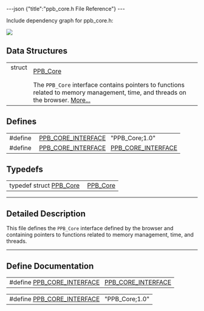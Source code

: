 ---json {"title":"ppb\_core.h File Reference"} ---

Include dependency graph for ppb\_core.h:

![](/docs/native-client/pepper_stable/c/ppb__core_8h__incl.png)

Data Structures
---------------

<table><tbody><tr class="odd"><td style="text-align: right;">struct  </td><td><a href="/docs/native-client/pepper_stable/c/struct_p_p_b___core__1__0/" class="el">PPB_Core</a></td></tr><tr class="even"><td style="text-align: right;"> </td><td>The <code>PPB_Core</code> interface contains pointers to functions related to memory management, time, and threads on the browser. <a href="/docs/native-client/pepper_stable/c/struct_p_p_b___core__1__0#details">More...</a><br />
</td></tr></tbody></table>

Defines
-------

<table><tbody><tr class="odd"><td style="text-align: right;">#define </td><td><a href="/docs/native-client/pepper_stable/c/ppb__core_8h#acdd54c61a74a494eedba88bff5fef3e5" class="el">PPB_CORE_INTERFACE</a>   "PPB_Core;1.0"</td></tr><tr class="even"><td style="text-align: right;">#define </td><td><a href="/docs/native-client/pepper_stable/c/ppb__core_8h#ab634737b105d529729cc926ee6dee212" class="el">PPB_CORE_INTERFACE</a>   <a href="/docs/native-client/pepper_stable/c/ppb__core_8h#acdd54c61a74a494eedba88bff5fef3e5" class="el">PPB_CORE_INTERFACE</a></td></tr></tbody></table>

Typedefs
--------

<table><tbody><tr class="odd"><td style="text-align: right;">typedef struct <a href="/docs/native-client/pepper_stable/c/struct_p_p_b___core__1__0/" class="el">PPB_Core</a> </td><td><a href="/docs/native-client/pepper_stable/c/group___interfaces#ga34a986157c49afcad3537479bc5361e9" class="el">PPB_Core</a></td></tr></tbody></table>

------------------------------------------------------------------------

<span id="details" class="anchor" style="margin: 0;"></span>

Detailed Description
--------------------

This file defines the `PPB_Core` interface defined by the browser and containing pointers to functions related to memory management, time, and threads.

------------------------------------------------------------------------

Define Documentation
--------------------

<span id="ab634737b105d529729cc926ee6dee212" class="anchor" style="margin: 0;"></span>

<table><tbody><tr class="odd"><td>#define <a href="/docs/native-client/pepper_stable/c/ppb__core_8h#ab634737b105d529729cc926ee6dee212" class="el">PPB_CORE_INTERFACE</a>   <a href="/docs/native-client/pepper_stable/c/ppb__core_8h#acdd54c61a74a494eedba88bff5fef3e5" class="el">PPB_CORE_INTERFACE</a></td></tr></tbody></table>

<span id="acdd54c61a74a494eedba88bff5fef3e5" class="anchor" style="margin: 0;"></span>

<table><tbody><tr class="odd"><td>#define <a href="/docs/native-client/pepper_stable/c/ppb__core_8h#acdd54c61a74a494eedba88bff5fef3e5" class="el">PPB_CORE_INTERFACE</a>   "PPB_Core;1.0"</td></tr></tbody></table>
